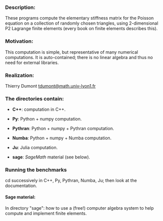 ### Description:

These programs compute the elementary stiffness matrix for the Poisson
equation on a collection of  randomly chosen triangles, using 
2-dimensional  P2 Lagrange finite elements (every book on finite elements
describes this).


### Motivation:

This computation is simple, but representative of many numerical
computations. It is auto-contained;  there is no linear algebra and thus
no need for external libraries.

### Realization:

Thierry Dumont   tdumont@math.univ-lyon1.fr

### The directories contain:

- **C++**: computation in C++.

- **Py**:  Python + numpy computation.

- **Pythran**:  Python + numpy + Pythran  computation.

- **Numba**: Python + numpy + Numba  computation.

- **Ju**: Julia computation.

- **sage**: _SageMath_ material (see below).
### Running the benchmarks

cd successively in C++, Py, Pythran, Numba, Ju; then look at the documentation.

#### Sage material:

In directory "sage": how to use a (free!) computer algebra system to
 help compute and implement finite elements. 
